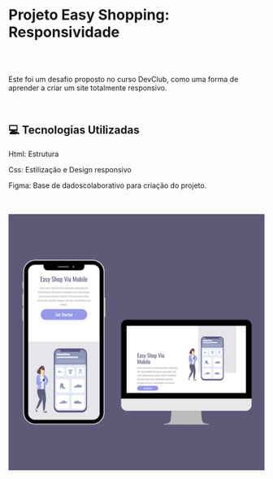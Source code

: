 <h1>Projeto Easy Shopping: Responsividade</h1>
<br>
<br>
<p>Este foi um desafio proposto no curso DevClub, como uma forma de aprender a criar um site totalmente responsivo. </p>
<br>

## :computer: Tecnologias Utilizadas
<p> Html: Estrutura </p>
<p> Css: Estilização e Design responsivo </p>
<p> Figma: Base de dadoscolaborativo para criação do projeto.</p>
<br>
<br>
<img src="https://github.com/Vitorsena32/Projeto-easy-shop/blob/master/Resposnividade%20easy%20shop.png?raw=true"/>

